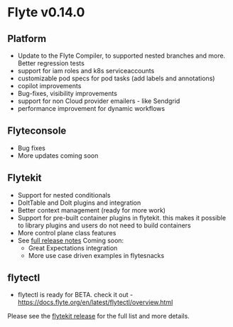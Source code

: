 # Flyte v0.14.0

## Platform
- Update to the Flyte Compiler, to supported nested branches and more. Better
  regression tests
- support for iam roles and k8s serviceaccounts
- customizable pod specs for pod tasks (add labels and annotations)
- copilot improvements
- Bug-fixes, visibility improvements
- support for non Cloud provider emailers - like Sendgrid
- performance improvement for dynamic workflows

## Flyteconsole
 - Bug fixes
 - More updates coming soon

## Flytekit
 - Support for nested conditionals
 - DoltTable and Dolt plugins and integration
 - Better context management (ready for more work)
 - Support for pre-built container plugins in flytekit. this makes it possible
   to library plugins and users do not need to build containers
 - More control plane class features
 - See [full release notes](https://github.com/flyteorg/flytekit/releases/tag/v0.19.0)
 Coming soon:
     - Great Expectations integration
     - More use case driven examples in flytesnacks

## flytectl
 - flytectl is ready for BETA. check it out - https://docs.flyte.org/en/latest/flytectl/overview.html

Please see the [flytekit release](https://github.com/flyteorg/flytekit/releases/tag/v0.18.0) for the full list and more details.
